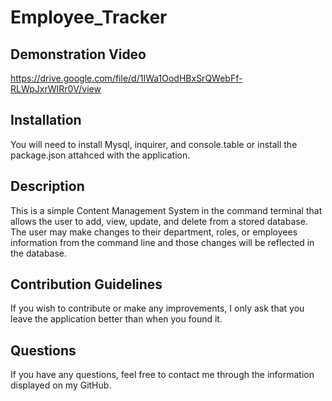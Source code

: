 # Employee_Tracker

## Demonstration Video
https://drive.google.com/file/d/1IWa1OodHBxSrQWebFf-RLWpJxrWIRr0V/view

## Installation
You will need to install Mysql, inquirer, and console.table or install the package.json attahced with the application.

## Description
This is a simple Content Management System in the command terminal that allows the user to add, view, update, and delete from a stored database. The user may make changes to their department, roles, or employees information from the command line and those changes will be reflected in the database.

## Contribution Guidelines
If you wish to contribute or make any improvements, I only ask that you leave the application better than when you found it.

## Questions
If you have any questions, feel free to contact me through the information displayed on my GitHub.